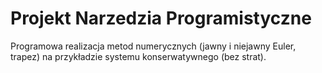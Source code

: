 # Projekt Narzedzia Programistyczne
Programowa realizacja metod numerycznych (jawny i niejawny Euler, trapez) na przykładzie systemu konserwatywnego (bez strat). 
